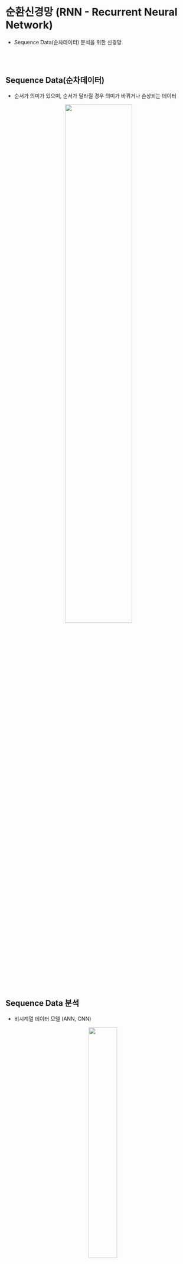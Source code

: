 # 순환신경망 (RNN - Recurrent Neural Network)
- Sequence Data(순차데이터) 분석을 위한 신경망

<br>
<br>


## Sequence Data(순차데이터) 
- 순서가 의미가 있으며, 순서가 달라질 경우 의미가 바뀌거나 손상되는 데이터

<p align=center><img src="images/image80.png" width=60%></p>

<br>
<br>

##  Sequence Data 분석
-  비시계열 데이터 모델 (ANN, CNN)

    <p align=center><img src="images/image134.png" width=40%> </p>
    
    <p align=center><a href="https://i-systems.github.io/teaching/DL/iNotes_tf2/17_RNN_tf2.html"> 출처 </a> </p>

    <br>

    - 각각의 time index 서로 독립적으로 움직임
        - 과거의 data가 현재의 data를 결정하는 것에 아무런 영향이 없다는 가정
    
    <br>

- 시계열 데이터 모델
    - 시계열 데이터의 가장 큰 특징인 시간 흐름 방향의 dynamic한 behavior property 파악 가능한 구조
        - 이 특징을 hidden state(layer)에 둠
        - state가 중요한 정보를 가지고 있고, 그 정보가 시간에 따른 특성들을 표현할 수 있음

    <br>

    <p align=center><img src="images/image135.png" width=40%> </p>
    
    <p align=center><a href="https://i-systems.github.io/teaching/DL/iNotes_tf2/17_RNN_tf2.html"> 출처 </a> </p>

    <br>

<br>
<br>

### Sequence-to-Vector (many to one)

- Sequence가 들어가면 Vector(하나)가 출력 

- 예: 주가예측 : 4일간의 주가가 들어가면 그 다음날 주가가 나옴

<p align=center><img src="images/image81.png" width=40%></p>

- Input: 4일간 주가
- Output: 5일째 주가

<br>

<p align=center><img src="images/image82.png" width=40%></p>

<br>

### Sequence-to-Sequence(many to many)
- 예: Machine translation (번역)

<p align=center><img src="images/image83.png" width=40%></p>

- Input: 영어 문장 전체를 단어 단위로 순차적 입력
- Output: 번역된 한글 문장을 단어 단위로 순차적 출력

<br>

<p align=center><img src="images/image84.png" width=40%></p>

<br>

### Vector-to-Sequence (one to many)
- 이미지 하나(Vector)가 들어가면 단어들(문장) 출력
- 예: Image captioning 
    - 이미지를 설명하는 문장을 만드는 것 
    - 하나의 그림에 문장(단어들)이 나옴

<p align=center><img src="images/image85.png" width=40%></p>


- Input: 이미지
- Output: 이미지에 대한 설명을 단어 단위로 순차적으로 출력 

<br>

<p align=center><img src="images/image86.png" width=40%></p>

<br>
<br>
<br>

# RNN (Recurrent neural networks) 개요
- t에서의 값을 알기 위해 t-1의 값을 사용하는 것을 Recurrence 하다고 함

<br>
<br>

## RNN Shotcut
- Input : 시계열 데이터의 window size 만큼의 데이터
- 각각의 layer들은 많은 뉴런의 수를 가짐
- 이를 하나의 box로 간단하게 표현

    <br>

    <p  align=center><img src = "images/image133.png" width=60%></p>
    <center><a href="https://i-systems.github.io/teaching/DL/iNotes_tf2/17_RNN_tf2.html"> 출처 </a> </center>



<br>
<br>

## Memory System (기억시스템)
<!-- - **window size**
    - window size = n이면 t의 데이터가 t, t+1, t+2, ... ,t-(n-1) 에는 영향을 미치지만 그 후에는 미치지 않는 다는 가정 또는 의미
    - 이론상으로는 n이 무한대이면 가장 이상적이나 현실적으로 불가능  -->

<br>

<p align=center><img src="images/image87.png" width=60%></p>

<br>

- 4일간의 주가 변화로 5일째 주가를 예측하려면 입력받은 4일간의 주가를 순서 기억해야 함
    - window size = 4
    <!-- - t의 데이터가 t, t+1, t+2, t+3에는 영향을 미치지만 그 후에는 미치지 않는 다는 것을 의미 -->
- Fully Connected Layer나 Convolution Layer의 출력은 이전 Data에 대한 출력에 영향을 받지 않음

<br>
<br>

## Simple RNN

<br>

<p align=center><img src="images/image136.png" width="60%"></p>
<p align=center><a href="https://i-systems.github.io/teaching/DL/iNotes_tf2/17_RNN_tf2.html"> 출처 </a> </p>

<br>

- RNN은 내부에 반복(Loop)를 가진 신경망의 한 종류
- 각 입력 데이터는 순서대로 들어오며 Node/Unit은 **입력데이터(<img src="https://latex.codecogs.com/svg.image?x" title="x" />)** 와 **이전 입력에 대한 출력 데이터(<img src="https://latex.codecogs.com/svg.image?h_{n-1}" title="h_{n-1}" />)** 를 같이 입력 받음
- 입력 데이터에 weight를 가중합한 값과 이전 입력에 대한 출력 값에 weight를 가중한 값을 더해 activation을 통과한 값이 출력값 
- 그 출력값을 다음 Sequence 데이터 처리에 전달

<br>


<!-- <p align=center><img src="images/image88.png" width=60%></p> -->

<p align=center><img src="images/image89.png" width=60%></p>

<p align=center><img src="https://latex.codecogs.com/svg.image?h_t&space;=&space;tanh(W_{xh}&space;X_t&space;&plus;&space;W_{hh}&space;h_{t-1}&space;&plus;&space;b_t)" title="h_t = tanh(W_{xh} X_t + W_{hh} h_{t-1} + b_t)" /></p>
<p align=center><img src="https://latex.codecogs.com/svg.image?y_{t}=W_{hy}h_t&plus;b_{y}" title="y_{t}=W_{hy}h_t+b_{y}" /></p>
<br>

<p align=center><img src="images/image90.png" width=25%></p>

<!-- - 반복문을 돌면서 처리됨 -->

<br>
<br>

## Multi Recurrent layer RNN

<br>

<p align=center><img src="images/image137.png" width=60%></p>
<p align=center><a href="https://i-systems.github.io/teaching/DL/iNotes_tf2/17_RNN_tf2.html"> 출처 </a> </p>



<br>
<br>

## RNN의 문제
- 순환을 하기 때문에 학습해야 할 parameter의 수가 훨씬 더 많아지고 network가 복잡해짐
    - 학습이 상대적으로 어려움
- Sequence가 긴 경우 앞쪽의 기억이 뒤쪽에 영향을 미치지 못함
    - 학습능력이 떨어짐
    - 경사 소실(Gradient Vanishing) 문제로 처음의 input값이 점점 잊혀지는 현상 발생 
- ReLU activation, parameter initialization의 조정 등 보다 모형의 **구조적**으로 해결하려는 시도 
    - **Long Short Term Memory(LSTM; Hochreiter & Schmidhuber, 1997)**
    - Gated Recurrent Unit(GRU; Kyunghyun Cho et al., 2014) 
        - LSTM의 성능을 최대한 유지하려고 하면서 계산량은 줄여줌
        - LSTM보다 성능은 떨어짐


<br>
<br>

## LSTM (Long Short Term Memory)
- RNN을 개선한 변형 알고리즘
    - 바로 전 time step(short term)의 처리 결과와 전체 time step(long term)의 처리 결과를 같이 입력 받음
- 오래 기억할 것은 유지하고 잊어버릴 것은 빨리 잊어버리자

<br>

<p align=center><img src="images/image91.png" width=60%></p>

<br>

- LSTM의 노드는 RNN의 hidden state에 Cell state 를 추가로 출력

<br>

- Cell State 
    - 장기기억
    - 기억을 오래 유지하기 위해 전달 하는 값
    - 이전 노드들에의 출력 값에 현재 입력에 대한 값을 더함

<br>

<p align=center><img src="images/image92.png" width=60%></p>

<br>

### LSTM의 구조
- **Forget gate**
- **Input gate**
- **output gate**

<p align=center><img src="images/image93.png" width=60%></p>

- gate 들은 sigmoid 함수를 사용하여 정보의 양을 조절

<br>

### Forget gate
- '과거 정보를 잊기’를 위한 게이트
- cell state의 값을 줄이는 역할
- 현재 노드의 입력값을 기준으로 Cell state의 값에서 **얼마나 잊을지** 결정
- 현재 데이터가 중요한 경우는 현재데이터를 많이 반영
- 현재 데이터가 중요하지 않은 경우는 과거의 데이터를 많이 반영
- 이 값이 0에 가까울수록 정보가 많이 삭제된 것이고 1에 가까울수록 정보를 온전히 기억한 것!
    - 1에 가까울수록 과거 정보 많이 기억
    - 0에 가까울수록 과거 정보 많이 잃음
    
    <br>

<p align=center><img src="images/image94.png" width=60%></p>

<p align=center><img src="https://latex.codecogs.com/svg.image?\begin{align*}{&space;f&space;}_{&space;t&space;}&=\sigma&space;({&space;W&space;}_{&space;xh\_&space;f&space;}{&space;x&space;}_{&space;t&space;}&plus;{&space;W&space;}_{&space;hh\_&space;f&space;}{&space;h&space;}_{&space;t-1&space;}&plus;{&space;b&space;}_{&space;h\_&space;f&space;})\end{align*}" title="\begin{align*}{ f }_{ t }&=\sigma ({ W }_{ xh\_ f }{ x }_{ t }+{ W }_{ hh\_ f }{ h }_{ t-1 }+{ b }_{ h\_ f })\end{align*}" /></p>

<BR>

### Input gate
- ‘현재 정보를 기억하기’ 위한 게이트
- 현재 노드의 입력값을 Cell state에 추가
    - 즉, cell state에 현재입력을 더해주는 것

    <br>

<p align=center><img src="images/image95.png" width=60%></p>

<p align=center><img src="https://latex.codecogs.com/svg.image?\begin{align*}{&space;i&space;}_{&space;t&space;}&=\sigma&space;({&space;W&space;}_{&space;xh\_&space;i&space;}{&space;x&space;}_{&space;t&space;}&plus;{&space;W&space;}_{&space;hh\_&space;i&space;}{&space;h&space;}_{&space;t-1&space;}&plus;{&space;b&space;}_{&space;h\_&space;i&space;})\end{align*}" title="\begin{align*}{ i }_{ t }&=\sigma ({ W }_{ xh\_ i }{ x }_{ t }+{ W }_{ hh\_ i }{ h }_{ t-1 }+{ b }_{ h\_ i })\end{align*}" /></p>

<p align=center><img src="https://latex.codecogs.com/svg.image?\begin{align*}{&space;g&space;}_{&space;t&space;}&=\tanh&space;{&space;({&space;W&space;}_{&space;xh\_&space;g&space;}{&space;x&space;}_{&space;t&space;}&plus;{&space;W&space;}_{&space;hh\_&space;g&space;}{&space;h&space;}_{&space;t-1&space;}&plus;{&space;b&space;}_{&space;h\_&space;g&space;})&space;}&space;\end{align*}" title="\begin{align*}{ g }_{ t }&=\tanh { ({ W }_{ xh\_ g }{ x }_{ t }+{ W }_{ hh\_ g }{ h }_{ t-1 }+{ b }_{ h\_ g }) } \end{align*}" /></p>

<p align=center><img src="https://latex.codecogs.com/svg.image?\begin{align*}{&space;i&space;}_{&space;t&space;}\odot&space;{&space;g&space;}_{&space;t&space;}\end{align*}" title="\begin{align*}{ i }_{ t }\odot { g }_{ t }\end{align*}" /></p>


<br>

### Cell State 업데이트
- forget gate의 결과를 곱하고 input gate의 결과를 더함
    - 이전 메모리에 현재 입력으로 대체되는 것을 지우고 현재 입력의 결과를 더함

<br>

<p align=center><img src="images/image96.png" width=60%></p>

<p align=center><img src="https://latex.codecogs.com/svg.image?\begin{align*}{&space;c&space;}_{&space;t&space;}&={&space;f&space;}_{&space;t&space;}\odot&space;{&space;c&space;}_{&space;t-1&space;}&plus;{&space;i&space;}_{&space;t&space;}\odot&space;{&space;g&space;}_{&space;t&space;}\end{align*}" title="\begin{align*}{ c }_{ t }&={ f }_{ t }\odot { c }_{ t-1 }+{ i }_{ t }\odot { g }_{ t }\end{align*}" /></p>

<br>

### Output gate
- LSTM에서 output은 hidden state 
- 다음 Input Data를 처리하는 Cell로 전달

<br>

<p align=center><img src="images/image97.png" width=60%></p>

<p align=center><img src="https://latex.codecogs.com/svg.image?\begin{align*}{&space;o&space;}_{&space;t&space;}&=\sigma&space;({&space;W&space;}_{&space;xh\_&space;o&space;}{&space;x&space;}_{&space;t&space;}&plus;{&space;W&space;}_{&space;hh\_&space;o&space;}{&space;h&space;}_{&space;t-1&space;}&plus;{&space;b&space;}_{&space;h\_&space;o&space;})\end{align*}" title="\begin{align*}{ o }_{ t }&=\sigma ({ W }_{ xh\_ o }{ x }_{ t }+{ W }_{ hh\_ o }{ h }_{ t-1 }+{ b }_{ h\_ o })\end{align*}" /></p>
<p align=center><img src="https://latex.codecogs.com/svg.image?\begin{align*}{&space;h&space;}_{&space;t&space;}&={&space;o&space;}_{&space;t&space;}\odot&space;\tanh&space;{&space;({&space;c&space;}_{&space;t&space;})&space;}&space;\end{align*}" title="\begin{align*}{ h }_{ t }&={ o }_{ t }\odot \tanh { ({ c }_{ t }) } \end{align*}" /></p>


<br>

### LSTM for Classification

<br>

<p align=center><img src="images/image138.png" width=60%></p>
<p align=center><a href="https://i-systems.github.io/teaching/DL/iNotes_tf2/17_RNN_tf2.html"> 출처 </a> </p>

<br>

### LSTM for Prediction

<br>

<p align=center><img src="images/image139.png" width=60%></p>
<p align=center><a href="https://i-systems.github.io/teaching/DL/iNotes_tf2/17_RNN_tf2.html"> 출처 </a> </p>

<br>